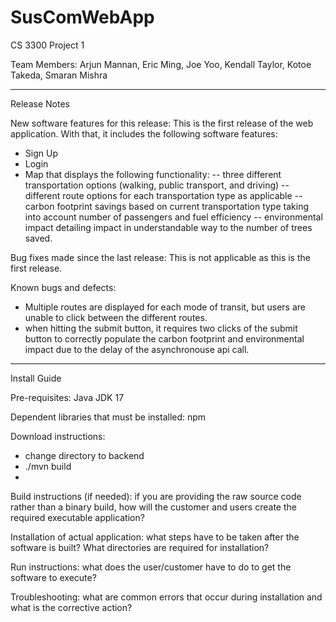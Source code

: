 # SusComWebApp
CS 3300 Project 1

Team Members: Arjun Mannan, Eric Ming, Joe Yoo, Kendall Taylor, Kotoe Takeda, Smaran Mishra

--------------------------------------------------------------------------------------------------------------------------

Release Notes

New software features for this release: This is the first release of the web application. With that, it includes the following software features: 
- Sign Up
- Login
- Map that displays the following functionality:
  -- three different transportation options (walking, public transport, and driving)
  -- different route options for each transportation type as applicable
  -- carbon footprint savings based on current transportation type taking into account number of passengers and fuel efficiency
  -- environmental impact detailing impact in understandable way to the number of trees saved.

Bug fixes made since the last release: This is not applicable as this is the first release.

Known bugs and defects:
- Multiple routes are displayed for each mode of transit, but users are unable to click between the different routes.
- when hitting the submit button, it requires two clicks of the submit button to correctly populate the carbon footprint and environmental impact due to the delay of the asynchronouse api call.

--------------------------------------------------------------------------------------------------------------------------

Install Guide  

Pre-requisites: Java JDK 17

Dependent libraries that must be installed: npm

Download instructions: 
- change directory to backend
- ./mvn build
- 

Build instructions (if needed): if you are providing the raw source code rather than a binary build, how will the customer and users create the required executable application?

Installation of actual application: what steps have to be taken after the software is built? What directories are required for installation?

Run instructions:  what does the user/customer have to do to get the software to execute?

Troubleshooting:  what are common errors that occur during installation and what is the corrective action?